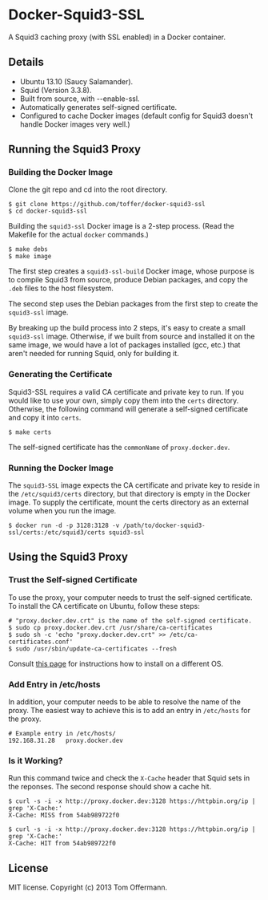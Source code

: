 Docker-Squid3-SSL
=================
A Squid3 caching proxy (with SSL enabled) in a Docker container.


Details
-------
* Ubuntu 13.10 (Saucy Salamander).
* Squid (Version 3.3.8).
* Built from source, with --enable-ssl.
* Automatically generates self-signed certificate.
* Configured to cache Docker images (default config for Squid3 doesn't handle Docker images very well.)


Running the Squid3 Proxy
------------------
### Building the Docker Image
Clone the git repo and cd into the root directory.

    $ git clone https://github.com/toffer/docker-squid3-ssl
    $ cd docker-squid3-ssl

Building the `squid3-ssl` Docker image is a 2-step process. (Read the Makefile for the actual `docker` commands.)

    $ make debs
    $ make image

The first step creates a `squid3-ssl-build` Docker image, whose purpose is to compile Squid3 from source, produce Debian packages, and copy the `.deb` files to the host filesystem.

The second step uses the Debian packages from the first step to create the `squid3-ssl` image.

By breaking up the build process into 2 steps, it's easy to create a small `squid3-ssl` image. Otherwise, if we built from source and installed it on the same image, we would have a lot of packages installed (gcc, etc.) that aren't needed for running Squid, only for building it.


### Generating the Certificate
Squid3-SSL requires a valid CA certificate and private key to run. If you would like to use your own, simply copy them into the `certs` directory. Otherwise, the following command will generate a self-signed certificate and copy it into `certs`.

    $ make certs

The self-signed certificate has the `commonName` of `proxy.docker.dev`.


### Running the Docker Image
The `squid3-SSL` image expects the CA certificate and private key to reside in the `/etc/squid3/certs` directory, but that directory is empty in the Docker image. To supply the certificate, mount the certs directory as an external volume when you run the image.

    $ docker run -d -p 3128:3128 -v /path/to/docker-squid3-ssl/certs:/etc/squid3/certs squid3-ssl


Using the Squid3 Proxy
----------------------
### Trust the Self-signed Certificate
To use the proxy, your computer needs to trust the self-signed certificate. To install the CA certificate on Ubuntu, follow these steps:

    # "proxy.docker.dev.crt" is the name of the self-signed certificate.
    $ sudo cp proxy.docker.dev.crt /usr/share/ca-certificates
    $ sudo sh -c 'echo "proxy.docker.dev.crt" >> /etc/ca-certificates.conf'
    $ sudo /usr/sbin/update-ca-certificates --fresh

Consult [this page](http://mitmproxy.org/doc/ssl.html) for instructions how to install on a different OS.


### Add Entry in /etc/hosts
In addition, your computer needs to be able to resolve the name of the proxy. The easiest way to achieve this is to add an entry in `/etc/hosts` for the proxy.

    # Example entry in /etc/hosts/
    192.168.31.28   proxy.docker.dev


### Is it Working?
Run this command twice and check the `X-Cache` header that Squid sets in the reponses. The second response should show a cache hit.

    $ curl -s -i -x http://proxy.docker.dev:3128 https://httpbin.org/ip | grep 'X-Cache:'
    X-Cache: MISS from 54ab989722f0

    $ curl -s -i -x http://proxy.docker.dev:3128 https://httpbin.org/ip | grep 'X-Cache:'
    X-Cache: HIT from 54ab989722f0


License
-------
MIT license. Copyright (c) 2013 Tom Offermann.
